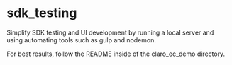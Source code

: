 # sdk_testing
Simplify SDK testing and UI development by running a local server and using automating tools such as gulp and nodemon.

For best results, follow the README inside of the claro_ec_demo directory.
